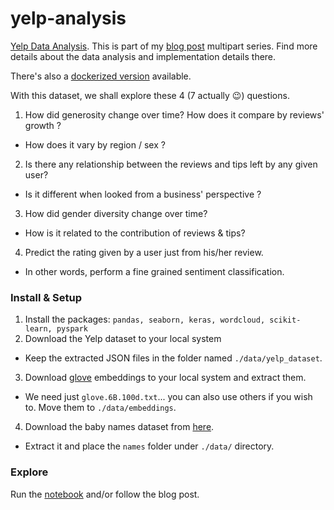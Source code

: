 # yelp-analysis


[Yelp Data Analysis](https://www.yelp.com/dataset_challenge). This is part of my [blog post](https://vaddina.github.io/2016/12/18/Yelp-Dataset-Analysis-I.html) multipart series. Find more details about the data analysis and implementation details there.

There's also a [dockerized version](https://github.com/vaddina/yelp-analysis/tree/docker) available.

With this dataset, we shall explore these 4 (7 actually 😉) questions.

1. How did generosity change over time? How does it compare by reviews' growth ?
  * How does it vary by region / sex ?

2. Is there any relationship between the reviews and tips left by any given user?
  * Is it different when looked from a business' perspective ?

3. How did gender diversity change over time?
  * How is it related to the contribution of reviews & tips?

4. Predict the rating given by a user just from his/her review.
  * In other words, perform a fine grained sentiment classification.


### Install & Setup

1. Install the packages: `pandas, seaborn, keras, wordcloud, scikit-learn, pyspark`
2. Download the Yelp dataset to your local system
  * Keep the extracted JSON files in the folder named `./data/yelp_dataset`.
3. Download [glove](http://nlp.stanford.edu/data/glove.6B.zip) embeddings to your local system and extract them.
  * We need just `glove.6B.100d.txt`... you can also use others if you wish to. Move them to `./data/embeddings`.
4. Download the baby names dataset from [here](https://www.ssa.gov/oact/babynames/names.zip).
  * Extract it and place the `names` folder under `./data/` directory.

### Explore

Run the [notebook](./yelp-data-anaysis-presentation.ipynb) and/or follow the blog post.
